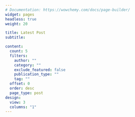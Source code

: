 ```yaml
---
# Documentation: https://wowchemy.com/docs/page-builder/
widget: pages
headless: true
weight: 20

title: Latest Post
subtitle:

content:
  count: 5
  filters:
    author: ""
    category: ""
    exclude_featured: false
    publication_type: ""
    tag: ""
  offset: 0
  order: desc
  page_type: post
design:
  view: 3
  columns: "1"
---
```

